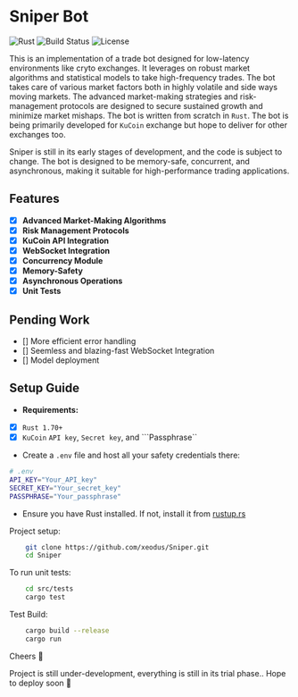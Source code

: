 # Sniper Bot

![Rust](https://img.shields.io/badge/Rust-006845?style=flat&logo=rust&logoColor=white&labelColor=333333)
![Build Status](https://github.com/xeodus/Sniper/actions/workflows/ci.yml/badge.svg)
![License](https://img.shields.io/badge/License-MIT%20-white.svg)

This is an implementation of a trade bot designed for low-latency environments like cryto exchanges. It leverages on robust market algorithms and statistical models to take high-frequency trades. The bot takes care of various market factors both in highly volatile and side ways moving markets. The advanced market-making strategies and risk-management protocols are designed to secure sustained growth and minimize market mishaps. The bot is written from scratch in ```Rust```. The bot is being primarily developed for ```KuCoin``` exchange but hope to deliver for other exchanges too.

Sniper is still in its early stages of development, and the code is subject to change. The bot is designed to be memory-safe, concurrent, and asynchronous, making it suitable for high-performance trading applications.

## Features
- [x] **Advanced Market-Making Algorithms**
- [x] **Risk Management Protocols**
- [x] **KuCoin API Integration**
- [x] **WebSocket Integration**
- [x] **Concurrency Module**
- [x] **Memory-Safety**
- [x] **Asynchronous Operations**
- [x] **Unit Tests**

## Pending Work

- [] More efficient error handling
- [] Seemless and blazing-fast WebSocket Integration
- [] Model deployment

## Setup Guide

- **Requirements:** 
- [x] ```Rust 1.70+```
- [x] ```KuCoin``` ```API key```, ```Secret key```, and ```Passphrase``

- Create a ```.env``` file and host all your safety credentials there:

```bash
# .env
API_KEY="Your_API_key"
SECRET_KEY="Your_secret_key"
PASSPHRASE="Your_passphrase"
```

- Ensure you have Rust installed. If not, install it from [rustup.rs](https://rustup.rs)

Project setup:

```bash
    git clone https://github.com/xeodus/Sniper.git
    cd Sniper
```
To run unit tests:

```bash
    cd src/tests
    cargo test
```

Test Build:

```bash
    cargo build --release
    cargo run
```

Cheers 🍻

Project is still under-development, everything is still in its trial phase..
Hope to deploy soon 🤞
